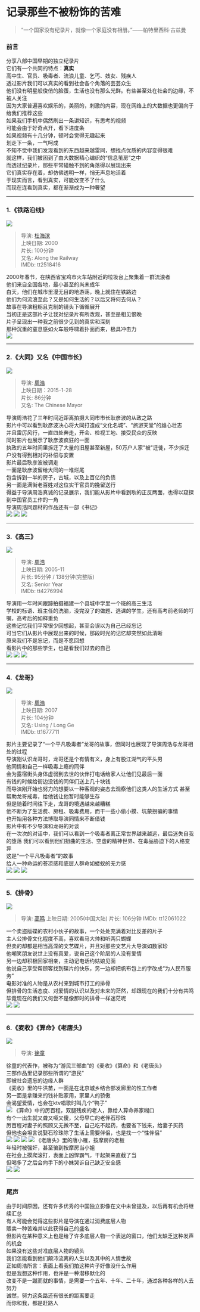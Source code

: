 # 记录那些不被粉饰的苦难

> “一个国家没有纪录片，就像一个家庭没有相册。”——帕特里西科·古兹曼

### 前言
分享八部中国早期的独立纪录片  
它们有一个共同的特点：**真实**  
高中生、官员、吸毒者、流浪儿童、乞丐、妓女、残疾人  
透过影片我们可以真实的看到社会各个角落的芸芸众生  
他们没有明星般俊俏的脸蛋，生活也没有那么光鲜。有些甚至处在社会的边缘，不被人关注  
因为大家普遍喜欢娱乐的，美丽的，刺激的内容，现在网络上的大数据也更偏向于给我们推荐这些  
如果我们手机中偶然刷出一条讲知识，有思考的视频  
可能会由于好奇点开，看下进度条  
如果视频有十几分钟，顿时会觉得无趣起来  
划走下一条，一气呵成  
不知不觉中我们发现看到的东西越来越雷同，想找点优质的内容变得很难  
就这样，我们被困到了由大数据精心编织的“信息茧房”之中  
而透过纪录片，那些平常碰触不到的角落得以展现出来  
它们真实存在着，却仿佛透明一样，悄无声息地活着  
于现实而言，看到真实，可能改变不了什么  
而现在连看到真实，都在渐渐成为一种奢望  

* * *

### 1.《铁路沿线》

![](https://s2.loli.net/2022/11/07/Y67uFZb4Kq25QGn.jpg)

> 导演: [杜海滨](https://movie.douban.com/celebrity/1275496/)  
> 上映日期: 2000  
> 片长: 100分钟  
> 又名: Along the Railway  
> IMDb: tt2518416  

2000年春节，在陕西省宝鸡市火车站附近的垃圾台上聚集着一群流浪者  
他们来自全国各地，最小甚至的尚未成年  
白天，他们在城市里漫无目的地游荡，晚上就住在铁路边  
他们为何流浪至此？又是如何生活的？以后又将何去何从？  
故事在导演粗粝且克制的镜头下循循展开  
当初正是这部片子让我对纪录片有所改观，甚至是相见恨晚  
片子呈现出一种我之前很少见到的真实和深刻  
那种沉重的窒息感如火车般呼啸着扑面而来，极具冲击力  
![](https://s2.loli.net/2022/11/07/fOVPawGlWghkrRb.jpg)

* * *

### 2.《大同》又名《中国市长》

![](https://s2.loli.net/2022/11/07/KQ4No5kfwqlSJ3P.jpg)

> 导演: [周浩](https://movie.douban.com/celebrity/1315052/)  
> 上映日期：2015-1-28  
> 片长: 86分钟  
> 又名: The Chinese Mayor  

导演周浩花了三年时间近距离拍摄大同市市长耿彦波的从政之路  
影片中可以看到耿彦波决心将大同打造成“文化名城”、“旅游天堂”的雄心壮志  
并且雷厉风行，一直四处奔走，开会、检视工地、接受民众的反映  
同时影片也展示了耿彦波疯狂的一面  
执政的五年时间里拆迁了大量的旧屋甚至新屋，50万户人家"被"迁徙，不少拆迁户没有得到相对的补偿与安置  
影片最后耿彦波被调走  
一面是耿彦波留给大同的一堆烂尾  
包含拆到一半的房子，古城，以及上百亿的负债  
另一面是满街老百姓对这位实干官员的挽留送行  
得益于导演周浩真诚的记录展示，我们能从影片中看到耿的正反两面，也得以窥探到中国官员工作的一角  
导演周浩同题材的作品还有一部《书记》  
![](https://s2.loli.net/2022/11/07/7cZoMeVHOTQY3tE.jpg)
![](https://s2.loli.net/2022/11/07/xgBLwRsc2Oi13up.jpg)
![](https://s2.loli.net/2022/11/07/wIU7MEvKrisxjSt.jpg)

* * *

### 3.《高三》

![](https://s2.loli.net/2022/11/07/e5HdqfWui4I8gct.jpg)
>导演: [周浩](https://movie.douban.com/celebrity/1315052/)  
上映日期: 2005-11  
片长: 95分钟 / 138分钟(完整版)  
又名: Senior Year  
IMDb: tt4276994  

导演用一年时间跟踪拍摄福建一个县城中学里一个班的高三生活  
学校的标语、班主任的洗脑，没完没了的做题、逃课的学生，还有高考前老师的叮嘱，高考后的如释重负  
这些记忆我们平常很少回想起，甚至会误以为自己已经忘记  
可当它们从影片中展现出来的时候，那段时光的记忆却突然如此清晰  
原来我们不是忘记，而是不愿回想  
看影片中的那些学生，也是看我们过去的自己  
![](https://s2.loli.net/2022/11/07/xBg8n6kQrWO3adE.jpg)
![](https://s2.loli.net/2022/11/07/opdIWsRYSCTb6Ke.jpg)
![](https://s2.loli.net/2022/11/07/6hq3ijGEJvk7eQM.jpg)

* * *

### 4.《龙哥》

![](https://s2.loli.net/2022/11/07/X87qV3vYQIFlDnp.jpg)

> 导演: [周浩](https://movie.douban.com/celebrity/1315052/)  
> 上映日期: 2007  
> 片长: 104分钟  
> 又名: Using / Long Ge  
> IMDb: tt1677711  

影片主要记录了“一个平凡吸毒者”龙哥的故事，但同时也展现了导演周浩与龙哥相处的过程  
导演刚认识龙哥时，龙哥还是个有情有义，身上有股江湖气的平头男  
他同情和自己一样吸毒上瘾的同伴  
会为露宿街头身体虚弱到去世的伙伴打电话给家人让他们见最后一面  
有钱的时候给街边没钱的同伴们送上几十块钱  
而导演刚开始也努力的想要以一种客观的姿态去观察他们这类人的生活方式
甚至帮助龙哥戒毒，给他钱让他暂时能够生存  
但是随着时间往下走，龙哥的境遇越来越糟糕  
他不断为了生活费、房租、吸毒费用，而干一些小偷小摸、坑蒙拐骗的事情  
也开始用各种方法博取导演同情来不断借钱  
影片中有不少导演和龙哥的对谈  
在一次次的对话中，我们可以看到一个吸毒者离正常世界越来越远，最后迷失自我的堕落
我们可以看到他们扭曲的生活、空虚的精神世界、在毒品胁迫下的人格变异  
这是“一个平凡吸毒者”的故事  
给人一种命运的苍凉感和底层人群命如蝼蚁的无力感  
![](https://s2.loli.net/2022/11/07/SJxPka6LlsqbWDG.jpg)
![](https://s2.loli.net/2022/11/07/y2ujAnEV6ZbtGwd.jpg)
![](https://s2.loli.net/2022/11/07/7eUgMcGzWkqNlAb.jpg)

* * *

### 5.《排骨》

![](https://s2.loli.net/2022/11/07/OU21PktuorL9Xhb.jpg)

> 导演: [高鸣](https://movie.douban.com/celebrity/1412925/)
> 上映日期: 2005(中国大陆)
> 片长: 106分钟
> IMDb: tt12061022

一个卖盗版碟的农村小伙子的故事，一个处处充满着对比反差的片子  
主人公排骨文化程度不高，喜欢看马大帅和听两只蝴蝶  
但卖的却都是相当高深的文艺碟片，并且对那些文艺片大导演如数家珍  
他嘲笑朋友说世上没有真爱，说自己这个阶层的人没有爱情  
另一边却积极回家相亲，主动记电话约姑娘见面  
他说自己享受帮顾客找到碟片的快乐，另一边却把帆布包上的字改成“为人民币服务”  
电影对准的人物是从农村来到城市打工的排骨  
但排骨的生活态度、对爱情的认识以及对未来的茫然，却跟现在的我们十分有共鸣  
毕竟现在的我们又何尝不是像那时的排骨一样迷茫呢  
![](https://s2.loli.net/2022/11/07/XUxuW8y3D4jgRSo.jpg)
![](https://s2.loli.net/2022/11/07/ENvK2fA3Pjb4iyO.jpg)

* * *

### 6.《麦收》《算命》《老唐头》

![](https://s2.loli.net/2022/11/07/By7SJ2mi8poGLWt.jpg)

> 导演: [徐童](https://movie.douban.com/celebrity/1316009/)

徐童的代表作，被称为“游民三部曲”的《麦收》《算命》和《老唐头》  
三部作品里记录那些所谓的“游民”  
即被社会遗忘的边缘人群  
《麦收》里的牛洪苗，一面是在北京城乡结合部发廊里的性工作者  
另一面是拿赚来的钱补贴家用，家里人的骄傲  
会渴望爱情，也会在ktv唱歌时叫几个“鸭子”  
![](https://s2.loli.net/2022/11/07/CPNxHnds9wmKDJB.jpg)
《算命》中的厉百程，双腿残疾的老人，靠给人算命养家糊口  
有个一出生就又聋又哑又傻，父母早亡的老伴石珍珠  
厉百程对妻子的照顾又无微不至，自己吃不起药，也要省下钱来，给妻子买药  
但他也会坦言说娶石珍珠除了生活上需要伴侣，也是找一个“性伴侣”  
![](https://s2.loli.net/2022/11/07/z6Pu91dH7qRvnp5.jpg)
![](https://s2.loli.net/2022/11/07/xmecY936TprSBvX.jpg)
![](https://s2.loli.net/2022/11/07/GjQM83iCHc4WnYr.jpg)
![](https://s2.loli.net/2022/11/07/UyIjLDQ5SAsCrvh.jpg)
《老唐头》里的唐小雁，按摩房的老板  
年轻时被强奸，甚至骗到按摩房当小姐  
在社会上摸爬滚打，表面上凶悍霸气，干起架来直截了当  
但喝多了之后会向手下的小妹哭诉自己缺乏安全感  
![](https://s2.loli.net/2022/11/07/fE6BTO3IgWGLJ9F.jpg)
![](https://s2.loli.net/2022/11/07/prujQI7xzXKOlAd.jpg)

* * *
### 尾声
由于时间原因，还有许多优秀的中国独立影像在文中未曾提及，以后再有机会将继续汇总  
有人可能会觉得这些影片是导演在通过消费底层人物  
贩卖一种苦难并以此获得自己的盛名  
但影片在某种意义上也是给了许多底层人物一个表达的窗口，他们太缺乏这种发声的机会  
如果没有这些对准底层人物的镜头  
我们怎能看到他们颠沛流离的人生以及其中的人情世故  
正如周浩所言：表面上看我们拍这种片子好像没什么作用  
但是我想这种作用，也许是一种潜移默化的  
改变不是一蹴而就的事情，是需要一个五年、十年、二十年，通过各种各样的人去努力  
诚然，努力这条路还有很长的距离要走  
而你和我，都是赶路人  